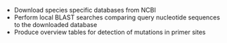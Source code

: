 
- Download species specific databases from NCBI  
- Perform local BLAST searches comparing query nucleotide sequences to the downloaded database
- Produce overview tables for detection of mutations in primer sites  